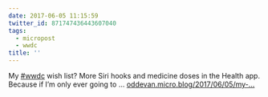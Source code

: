 ```yaml
---
date: 2017-06-05 11:15:59
twitter_id: 871747436443607040
tags:
  - micropost
  - wwdc
title: ''
---
```


My [#wwdc](https://twitter.com/hashtag/wwdc) wish list? More Siri hooks and medicine doses in the Health app. Because if I’m only ever going to ... [oddevan.micro.blog/2017/06/05/my-…](http://oddevan.micro.blog/2017/06/05/my-wwdc-wish.html)
